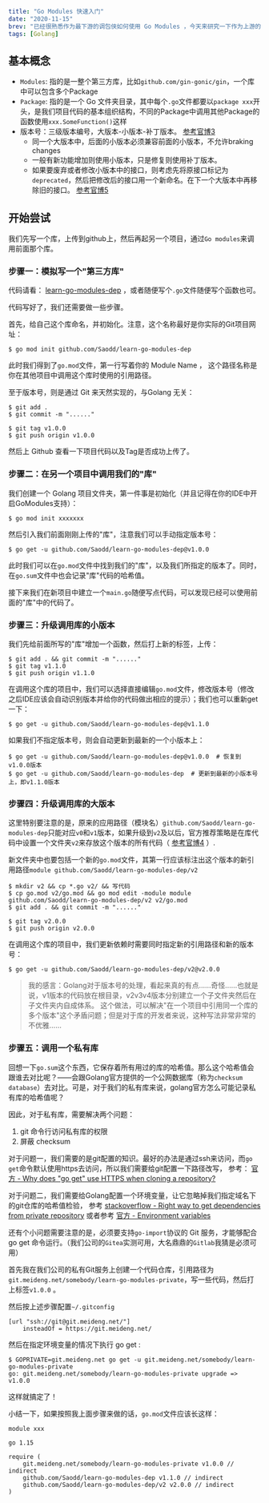 ```yaml lw-blog-meta
title: "Go Modules 快速入门"
date: "2020-11-15"
brev: "已经很熟悉作为最下游的调包侠如何使用 Go Modules ，今天来研究一下作为上游的第三方库的编写者应该如何使用这套体系来创建规范的库供他人使用。"
tags: [Golang]
```

## 基本概念

- `Modules`: 指的是一整个第三方库，比如`github.com/gin-gonic/gin`，一个库中可以包含多个Package
- `Package`: 指的是一个 Go 文件夹目录，其中每个`.go`文件都要以`package xxx`开头，是我们项目代码的基本组织结构，不同的Package中调用其他Package的函数使用`xxx.SomeFunction()`这样
- 版本号：三级版本编号，大版本-小版本-补丁版本。 [参考官博3](https://blog.golang.org/publishing-go-modules) 
    + 同一个大版本中，后面的小版本必须兼容前面的小版本，不允许braking changes
    + 一般有新功能增加则使用小版本，只是修复则使用补丁版本。
    + 如果要废弃或者修改小版本中的接口，则考虑先将原接口标记为`deprecated`，然后把修改后的接口用一个新命名。在下一个大版本中再移除旧的接口。 [参考官博5](https://blog.golang.org/module-compatibility)

## 开始尝试

我们先写一个库，上传到github上，然后再起另一个项目，通过`Go modules`来调用前面那个库。

### 步骤一：模拟写一个"第三方库"

代码请看： [learn-go-modules-dep](https://github.com/Saodd/learn-go-modules-dep) ，或者随便写个`.go`文件随便写个函数也可。

代码写好了，我们还需要做一些步骤。

首先，给自己这个库命名，并初始化。注意，这个名称最好是你实际的Git项目网址：

```shell-session
$ go mod init github.com/Saodd/learn-go-modules-dep 
```

此时我们得到了`go.mod`文件，第一行写着你的 Module Name ， 这个路径名称是你在其他项目中调用这个库时使用的引用路径。

至于版本号，则是通过 Git 来天然实现的，与Golang 无关：

```shell-session
$ git add .
$ git commit -m "......"

$ git tag v1.0.0
$ git push origin v1.0.0
```

然后上 Github 查看一下项目代码以及Tag是否成功上传了。

### 步骤二：在另一个项目中调用我们的"库"

我们创建一个 Golang 项目文件夹，第一件事是初始化（并且记得在你的IDE中开启GoModules支持）：

```shell-session
$ go mod init xxxxxxx
```

然后引入我们前面刚刚上传的"库"，注意我们可以手动指定版本号：

```shell-session
$ go get -u github.com/Saodd/learn-go-modules-dep@v1.0.0
```

此时我们可以在`go.mod`文件中找到我们的"库"，以及我们所指定的版本了。同时，在`go.sum`文件中也会记录"库"代码的哈希值。

接下来我们在新项目中建立一个`main.go`随便写点代码，可以发现已经可以使用前面的"库"中的代码了。

### 步骤三：升级调用库的小版本

我们先给前面所写的"库"增加一个函数，然后打上新的标签，上传：

```shell-session
$ git add . && git commit -m "......"
$ git tag v1.1.0
$ git push origin v1.1.0
```

在调用这个库的项目中，我们可以选择直接编辑`go.mod`文件，修改版本号（修改之后IDE应该会自动识别版本并给你的代码做出相应的提示）；我们也可以重新get一下：

```shell-session
$ go get -u github.com/Saodd/learn-go-modules-dep@v1.1.0
```

如果我们不指定版本号，则会自动更新到最新的一个小版本上：

```shell-session
$ go get -u github.com/Saodd/learn-go-modules-dep@v1.0.0  # 恢复到v1.0.0版本
$ go get -u github.com/Saodd/learn-go-modules-dep  # 更新到最新的小版本号上，即v1.1.0版本
```

### 步骤四：升级调用库的大版本

这里特别要注意的是，原来的应用路径（模块名）`github.com/Saodd/learn-go-modules-dep`只能对应`v0`和`v1`版本，如果升级到`v2`及以后，官方推荐策略是在库代码中设置一个文件夹`v2`来存放这个版本的所有代码（ [参考官博4](https://blog.golang.org/v2-go-modules) ）.

新文件夹中也要包括一个新的`go.mod`文件，其第一行应该标注出这个版本的新引用路径`module github.com/Saodd/learn-go-modules-dep/v2`

```shell-session
$ mkdir v2 && cp *.go v2/ && 写代码
$ cp go.mod v2/go.mod && go mod edit -module module github.com/Saodd/learn-go-modules-dep/v2 v2/go.mod
$ git add . && git commit -m "......"

$ git tag v2.0.0
$ git push origin v2.0.0
```

在调用这个库的项目中，我们更新依赖时需要同时指定新的引用路径和新的版本号：

```shell-session
$ go get -u github.com/Saodd/learn-go-modules-dep/v2@v2.0.0
```

> 我的感言：Golang对于版本号的处理，看起来真的有点……奇怪……也就是说，v1版本的代码放在根目录，v2v3v4版本分别建立一个子文件夹然后在子文件夹内自成体系。
> 这个做法，可以解决"在一个项目中引用同一个库的多个版本"这个矛盾问题；但是对于库的开发者来说，这种写法非常非常的不优雅……

### 步骤五：调用一个私有库

回想一下`go.sum`这个东西，它保存着所有用过的库的哈希值。那么这个哈希值会跟谁去对比呢？——会跟Golang官方提供的一个公网数据库（称为`checksum database`）去对比。可是，对于我们的私有库来说，golang官方怎么可能记录私有库的哈希值呢？

因此，对于私有库，需要解决两个问题：

1. git 命令行访问私有库的权限
2. 屏蔽 checksum

对于问题一，我们需要的是git配置的知识。最好的办法是通过ssh来访问，而`go get`命令默认使用https去访问，所以我们需要给git配置一下路径改写，
参考： [官方 - Why does "go get" use HTTPS when cloning a repository?](https://golang.org/doc/faq#git_https)

对于问题二，我们需要给Golang配置一个环境变量，让它忽略掉我们指定域名下的git仓库的哈希值检验，
参考 [stackoverflow - Right way to get dependencies from private repository](https://stackoverflow.com/questions/60585302/right-way-to-get-dependencies-from-private-repository)
或者参考 [官方 - Environment variables](https://golang.org/cmd/go/#hdr-Environment_variables)

还有个小问题需要注意的是，必须要支持`go-import`协议的 Git 服务，才能够配合 go get 命令运行。（我们公司的`Gitea`实测可用，大名鼎鼎的`Gitlab`我猜是必须可用）

首先我在我们公司的私有Git服务上创建一个代码仓库，引用路径为`git.meideng.net/somebody/learn-go-modules-private`，写一些代码，然后打上标签`v1.0.0` 。

然后按上述步骤配置`~/.gitconfig`

```text
[url "ssh://git@git.meideng.net/"]
	insteadOf = https://git.meideng.net/
```

然后在指定环境变量的情况下执行 go get :

```shell-session
$ GOPRIVATE=git.meideng.net go get -u git.meideng.net/somebody/learn-go-modules-private
go: git.meideng.net/somebody/learn-go-modules-private upgrade => v1.0.0
```

这样就搞定了！

小结一下，如果按照我上面步骤来做的话，`go.mod`文件应该长这样：

```text
module xxx

go 1.15

require (
	git.meideng.net/somebody/learn-go-modules-private v1.0.0 // indirect
	github.com/Saodd/learn-go-modules-dep v1.1.0 // indirect
	github.com/Saodd/learn-go-modules-dep/v2 v2.0.0 // indirect
)
```
